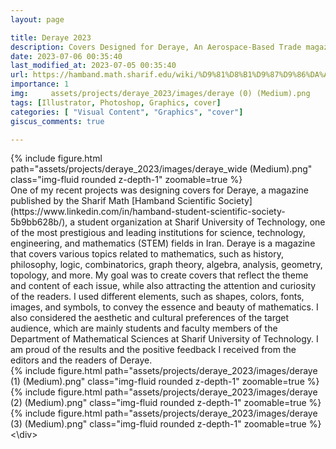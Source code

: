 ```yaml
---
layout: page

title: Deraye 2023
description: Covers Designed for Deraye, An Aerospace-Based Trade magazine
date: 2023-07-06 00:35:40 
last_modified_at: 2023-07-05 00:35:40
url: https://hamband.math.sharif.edu/wiki/%D9%81%D8%B1%D9%87%D9%86%DA%AF%DB%8C/%D8%AF%D8%B1%D8%A7%DB%8C%D9%87/%D8%AF%D8%A7%D9%86%D8%B4%D9%86%D8%A7%D9%85%D9%87
importance: 1
img:     assets/projects/deraye_2023/images/deraye (0) (Medium).png
tags: [Illustrator, Photoshop, Graphics, cover]
categories: [ "Visual Content", "Graphics", "cover"]
giscus_comments: true

---
```


<div class="row mt-3">
    <div class="col-sm mt-3 mt-md-0">
        {% include figure.html path="assets/projects/deraye_2023/images/deraye_wide (Medium).png" class="img-fluid rounded z-depth-1" zoomable=true %}
    </div>

    

</div>
One of my recent projects was designing covers for Deraye, a magazine published by the Sharif Math [Hamband Scientific Society](https://www.linkedin.com/in/hamband-student-scientific-society-5b9bb628b/), a student organization at Sharif University of Technology, one of the most prestigious and leading institutions for science, technology, engineering, and mathematics (STEM) fields in Iran. Deraye is a magazine that covers various topics related to mathematics, such as history, philosophy, logic, combinatorics, graph theory, algebra, analysis, geometry, topology, and more. My goal was to create covers that reflect the theme and content of each issue, while also attracting the attention and curiosity of the readers. I used different elements, such as shapes, colors, fonts, images, and symbols, to convey the essence and beauty of mathematics. I also considered the aesthetic and cultural preferences of the target audience, which are mainly students and faculty members of the Department of Mathematical Sciences at Sharif University of Technology. I am proud of the results and the positive feedback I received from the editors and the readers of Deraye.
<div class="row mt-3">
    <div class="col-sm mt-3 mt-md-0">
        {% include figure.html path="assets/projects/deraye_2023/images/deraye (1) (Medium).png" class="img-fluid rounded z-depth-1" zoomable=true %}
    </div>
    <div class="col-sm mt-3 mt-md-0">
        {% include figure.html path="assets/projects/deraye_2023/images/deraye (2) (Medium).png" class="img-fluid rounded z-depth-1" zoomable=true %}
    </div> 
        <div class="col-sm mt-3 mt-md-0">
        {% include figure.html path="assets/projects/deraye_2023/images/deraye (3) (Medium).png" class="img-fluid rounded z-depth-1" zoomable=true %}
    </div> 
<\div>